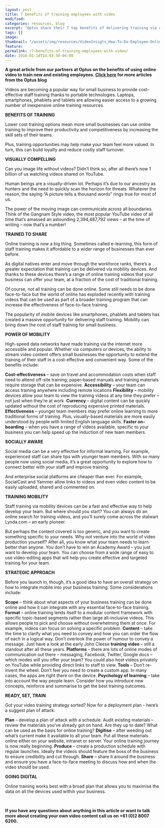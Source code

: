 ```yaml
---
layout: post
title: 7 benefits of training employees with video
modified:
categories: resources, blog
excerpt: "Optus share their 7 top benefits of delivering training via online video. Advancing technology on multiple devices available makes video the perfect choice! "
tags: []
image:
thumbnail: "/assets/img/resources/VideoInsigts_How-To-Do-Employee-Online-Training-Using-Video.jpg"
feature:
permalink: /7-benefits-of-training-employees-with-video/
date: 2016-01-18T14:03:50-04:00
---
```

<strong>A great article from our partners at Optus on the benefits of using online video to train new and existing employees. <a href="https://blog.optus.com.au/how-to/employee-online-training-video/" target="_blank">Click here</a> for more articles from the Optus blog</strong>

Videos are becoming a popular way for small business to provide cost-effective staff training thanks to portable technologies. Laptops, smartphones, phablets and tablets are allowing easier access to a growing number of inexpensive online training resources.

<strong>BENEFITS OF TRAINING</strong>

Lower cost training options mean more small businesses can use online training to improve their productivity and competitiveness by increasing the skill sets of their teams.

Plus, training opportunities may help make your team feel more valued. In turn, this can build loyalty and reduce costly staff turnover.

<strong>VISUALLY COMPELLING</strong>

Can you image life without videos? Didn’t think so, after all there’s now 1 billion of us watching videos shared on YouTube.

Human beings are a visually-driven lot. Perhaps it’s due to our ancestry as hunters and the need to quickly scan the horizon for threats. Whatever the reason, the saying “A picture tells a thousand words” rings true for most of us.

The power of the moving image can communicate across all boundaries. Think of the Gangnam Style video, the most popular YouTube video of all time that’s amassed an astounding 2,394,487,792 views – at the time of writing – now that’s a number!

<strong>TRAINED TO SHARE</strong>

Online training is now a big thing. Sometimes called e-learning, this form of staff training makes it affordable to a wider range of businesses than ever before.

As digital natives enter and move through the workforce ranks, there’s a greater expectation that training can be delivered via mobility devices. And thanks to these devices there’s a range of online training videos that your business can offer your team, at a fraction of the cost of traditional training.

Of course, not all training can be done online. Some still needs to be done face-to-face but the world of online has exploded recently with training videos that can be used as part of a broader training program that can increase the effectiveness of face-to-face training.

The popularity of mobile devices like smartphones, phablets and tablets has created a massive opportunity for delivering staff training. Mobility can bring down the cost of staff training for small business.

<strong>POWER OF MOBILITY</strong>

High-speed data networks have made training via the internet more accessible and popular. Whether via computers or devices, the ability to stream video content offers small businesses the opportunity to extend the training of their staff in a cost-effective and convenient way. Some of the benefits include:

<strong>Cost-effectiveness</strong> – save on travel and accommodation costs when staff need to attend off-site training; paper-based manuals and training materials require storage that can be expensive.
<strong>Accessibility</strong> – your team can access training anywhere including remote locations
<strong>Flexibility</strong> – mobility devices allow your team to view the training videos at any time they prefer – not just when they’re at work.
<strong>Currency</strong> – digital content can be quickly updated without the cost of reproducing expensive printed materials.
<strong>Effectiveness</strong> – younger team members may prefer online learning to more traditional forms of training. Plus, visually-based materials are more easily understood by people with limited English language skills.
<strong>Faster on-boarding</strong> – when you have a range of videos available, specific to your business you can help speed up the induction of new team members.

<strong>SOCIALLY AWARE</strong>

Social media can be a very effective for informal learning. For example, experienced staff can share tips with younger team members. With so many people now using social media, it’s a great opportunity to explore how to connect better with your staff and improve training.

And enterprise social platforms are cheaper than ever. For example, SocialCast and Yammer allow links to videos and even video content to be easily uploaded, shared and commented on.

<strong>TRAINING MOBILITY</strong>

Staff training via mobility devices can be a fast and effective way to help develop your team. But where should you start? You can always do an online search for training videos, and you’ll surely come across the stalwart Lynda.com – an early pioneer.

But perhaps the content covered is too generic, and you want to create something specific to your needs. Why not venture into the world of video production yourself? After all, you know what your team needs to learn better than anyone. You don’t have to win an Academy Award – you just want to develop your team. You can choose from a wide range of easy to use video-editing apps that will help you create effective and targeted training for your team.

<strong>STRATEGIC APPROACH</strong>

Before you launch in, though, it’s a good idea to have an overall strategy on how to integrate mobile into your business training. Some considerations include:

<strong>Scope</strong> – think about what aspects of your business training can be done online and how it can integrate with any essential face-to-face training.
<strong>Format</strong> – online training lends itself to a modular content framework with specific topic-based segments rather than large all-inclusive videos. This allows people to pick and choose without overwhelming them at once. For example, videos can focus on solving a specific problem.
<strong>Content</strong> – take the time to clarify what you need to convey and how you can order the flow of each in a logical way. Don’t overlook the power of humour to convey a message. Just have a look at the early John Cleese <strong>training video</strong> – still a standout after all these years.
<strong>Platforms</strong> – there are lots of online modes of communication out there – messaging, Facebook, Twitter, Google docs – which modes will you offer your team? You could also host videos privately on YouTube while providing direct links to staff to view.
<strong>Tools</strong> – Don’t re-invent the wheel. Don’t feel you need to create a custom app. In many cases, the apps are right there on the device.
<strong>Psychology of learning</strong> – take into account the way people learn. Consider how you introduce new concepts, reinforce and summarise to get the best training outcomes.

<strong>READY, SET, TRAIN</strong>

Got your video training strategy sorted? Now for a deployment plan – here’s a suggest plan of attack:

<strong>Plan</strong> – develop a plan of attack with a schedule.
Audit existing materials – review the materials you’ve already got on hand. Are they up to date? What can be used as the basis for online training?
<strong>Digitise</strong> – after weeding out what’s current make it available to all your team. Put all these materials online either on your website, intranet or server. Your online training journey is now really beginning.
<strong>Produce</strong> – create a production schedule with regular launches. Ideally the videos should feature the boss of the business to ensure credibility and cut through.
<strong>Share</strong> – share it around the business and ensure you have a face-to-face meeting to discuss how and when the video should be used.

<strong>GOING DIGITAL</strong>

Online training works best with a broad plan that allows you to maximise the data on all the devices used within your business.

&nbsp;

<strong>If you have any questions about anything in this article or want to talk more about creating your own video content call us on +61 (0)2 8007 6200.</strong>